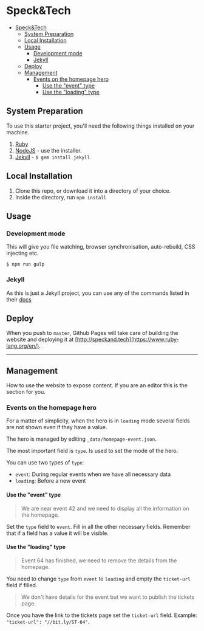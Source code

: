 # Speck&amp;Tech

- [Speck\&Tech](#specktech)
  - [System Preparation](#system-preparation)
  - [Local Installation](#local-installation)
  - [Usage](#usage)
    - [Development mode](#development-mode)
    - [Jekyll](#jekyll)
  - [Deploy](#deploy)
  - [Management](#management)
    - [Events on the homepage hero](#events-on-the-homepage-hero)
      - [Use the "event" type](#use-the-event-type)
      - [Use the "loading" type](#use-the-loading-type)


## System Preparation

To use this starter project, you'll need the following things installed on your machine.

1. [Ruby](https://www.ruby-lang.org/en/)
2. [NodeJS](http://nodejs.org) - use the installer.
3. [Jekyll](http://jekyllrb.com/) - `$ gem install jekyll`

## Local Installation

1. Clone this repo, or download it into a directory of your choice.
2. Inside the directory, run `npm install`

## Usage

### Development mode

This will give you file watching, browser synchronisation, auto-rebuild, CSS injecting etc.

```shell
$ npm run gulp
```

### Jekyll

As this is just a Jekyll project, you can use any of the commands listed in their [docs](http://jekyllrb.com/docs/usage/)

## Deploy

When you push to `master`, Github Pages will take care of building the website and deploying it at [http://speckand.tech](https://www.ruby-lang.org/en/).

---

## Management

How to use the website to expose content. If you are an editor this is the section for you.

### Events on the homepage hero

For a matter of simplicity, when the hero is in `loading` mode several fields are not shown even if they have a value.

The hero is managed by editing `_data/homepage-event.json`.

The most important field is `type`. Is used to set the mode of the hero.

You can use two types of `type`:

- `event`: During regular events when we have all necessary data
- `loading`: Before a new event

#### Use the "event" type

> We are near event 42 and we need to display all the information on the homepage.

Set the `type` field to `event`.
Fill in all the other necessary fields. Remember that if a field has a value it will be visible.

#### Use the "loading" type

> Event 64 has finished, we need to remove the details from the homepage.

You need to change `type` from `event` to `loading` and empty the `ticket-url` field if filled.

> We don't have details for the event but we want to publish the tickets page.

Once you have the link to the tickets page set the `ticket-url` field.
Example: `"ticket-url": "//bit.ly/ST-64"`.
